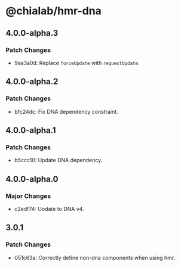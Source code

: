 # @chialab/hmr-dna

## 4.0.0-alpha.3

### Patch Changes

- 9aa3a0d: Replace `forceUpdate` with `requestUpdate`.

## 4.0.0-alpha.2

### Patch Changes

- bfc24dc: Fix DNA dependency constraint.

## 4.0.0-alpha.1

### Patch Changes

- b5ccc10: Update DNA dependency.

## 4.0.0-alpha.0

### Major Changes

- c2edf74: Uodate to DNA v4.

## 3.0.1

### Patch Changes

- 051c63a: Correctly define non-dna components when using hmr.
